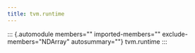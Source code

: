 ```yaml
---
title: tvm.runtime
---
```


::: {.automodule members="" imported-members="" exclude-members="NDArray" autosummary=""}
tvm.runtime
:::
